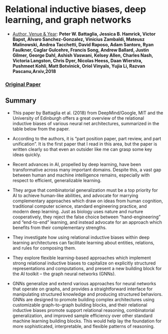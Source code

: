 #  Relational inductive biases, deep learning, and graph networks

- <ins>Author, Venue & Year</ins>: **Peter W. Battaglia, Jessica B. Hamrick, Victor Bapst, Alvaro Sanchez-Gonzalez, Vinicius Zambaldi, Mateusz Malinowski, Andrea Tacchetti, David Raposo, Adam Santoro, Ryan Faulkner, Caglar Gulcehre, Francis Song, Andrew Ballard, Justin Gilmer, George Dahl, Ashish Vaswani, Kelsey Allen, Charles Nash, Victoria Langston, Chris Dyer, Nicolas Heess, Daan Wierstra, Pushmeet Kohli, Matt Botvinick, Oriol Vinyals, Yujia Li, Razvan Pascanu,Arxiv,2018**

### [Original Paper](https://arxiv.org/abs/1806.01261)

## Summary
- This paper by Battaglia et al. (2018) from DeepMind/Google, MIT and the University of Edinburgh offers a great overview of the relational inductive biases of various neural net architectures, summarized in the table below from the paper.

- According to the authors, it is “part position paper, part review, and part unification”. It is the first paper that I read in this area, but the paper is written clearly so that even an outsider like me can grasp some key ideas quickly.

- Recent advances in AI, propelled by deep learning, have been transformative across many important domains. Despite this, a vast gap between human and machine intelligence remains, especially with respect to efficient, generalizable learning.


- They argue that combinatorial generalization must be a top priority for AI to achieve human-like abilities, and advocate for marrying complementary approaches which draw on ideas from human cognition, traditional computer science, standard engineering practice, and modern deep learning. Just as biology uses nature and nurture cooperatively, they reject the false choice between “hand-engineering” and “end-to-end” learning, and instead advocate for an approach which benefits from their complementary strengths.

- They investigate how using relational inductive biases within deep learning architectures can facilitate learning about entities, relations, and rules for composing them.

- They explore flexible learning-based approaches which implement strong relational inductive biases to capitalize on explicitly structured representations and computations, and present a new building block for the AI toolkit – the graph neural networks (GNNs).

- GNNs generalize and extend various approaches for neural networks that operate on graphs, and provides a straightforward interface for manipulating structured knowledge and producing structured behaviors. GNNs are designed to promote building complex architectures using customizable graph-to-graph building blocks, and their relational inductive biases promote support relational reasoning, combinatorial generalization, and improved sample efficiency over other standard machine learning building blocks. This would help lay the foundation for more sophisticated, interpretable, and flexible patterns of reasoning.
